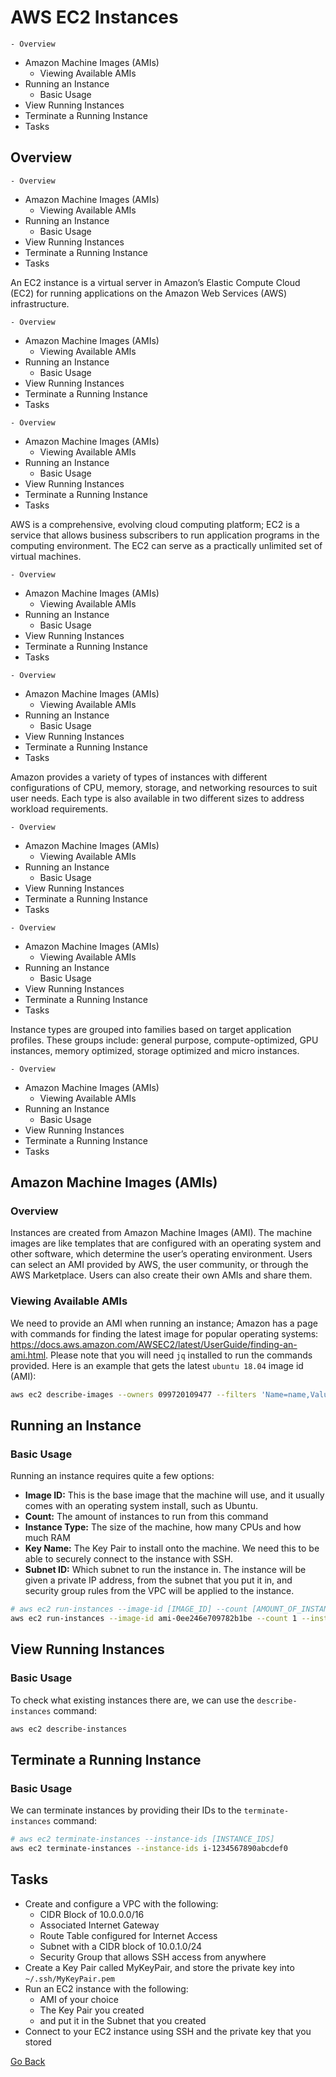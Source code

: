 # AWS EC2 Instances
<!--TOC_START-->
	- Overview
- Amazon Machine Images (AMIs)
	- Viewing Available AMIs
- Running an Instance
	- Basic Usage
- View Running Instances
- Terminate a Running Instance
- Tasks

<!--TOC_END-->
## Overview
<!--TOC_START-->
	- Overview
- Amazon Machine Images (AMIs)
	- Viewing Available AMIs
- Running an Instance
	- Basic Usage
- View Running Instances
- Terminate a Running Instance
- Tasks

<!--TOC_END-->
An EC2 instance is a virtual server in Amazon’s Elastic Compute Cloud (EC2) for running applications on the Amazon Web Services (AWS) infrastructure.
<!--TOC_START-->
	- Overview
- Amazon Machine Images (AMIs)
	- Viewing Available AMIs
- Running an Instance
	- Basic Usage
- View Running Instances
- Terminate a Running Instance
- Tasks

<!--TOC_END-->

<!--TOC_START-->
	- Overview
- Amazon Machine Images (AMIs)
	- Viewing Available AMIs
- Running an Instance
	- Basic Usage
- View Running Instances
- Terminate a Running Instance
- Tasks

<!--TOC_END-->
AWS is a comprehensive, evolving cloud computing platform; EC2 is a service that allows business subscribers to run application programs in the computing environment. The EC2 can serve as a practically unlimited set of virtual machines. 
<!--TOC_START-->
	- Overview
- Amazon Machine Images (AMIs)
	- Viewing Available AMIs
- Running an Instance
	- Basic Usage
- View Running Instances
- Terminate a Running Instance
- Tasks

<!--TOC_END-->

<!--TOC_START-->
	- Overview
- Amazon Machine Images (AMIs)
	- Viewing Available AMIs
- Running an Instance
	- Basic Usage
- View Running Instances
- Terminate a Running Instance
- Tasks

<!--TOC_END-->
Amazon provides a variety of types of instances with different configurations of CPU, memory, storage, and networking resources to suit user needs. Each type is also available in two different sizes to address workload requirements.
<!--TOC_START-->
	- Overview
- Amazon Machine Images (AMIs)
	- Viewing Available AMIs
- Running an Instance
	- Basic Usage
- View Running Instances
- Terminate a Running Instance
- Tasks

<!--TOC_END-->

<!--TOC_START-->
	- Overview
- Amazon Machine Images (AMIs)
	- Viewing Available AMIs
- Running an Instance
	- Basic Usage
- View Running Instances
- Terminate a Running Instance
- Tasks

<!--TOC_END-->
Instance types are grouped into families based on target application profiles. These groups include: general purpose, compute-optimized, GPU instances, memory optimized, storage optimized and micro instances.
<!--TOC_START-->
	- Overview
- Amazon Machine Images (AMIs)
	- Viewing Available AMIs
- Running an Instance
	- Basic Usage
- View Running Instances
- Terminate a Running Instance
- Tasks

<!--TOC_END-->

## Amazon Machine Images (AMIs)
### Overview
Instances are created from Amazon Machine Images (AMI).
The machine images are like templates that are configured with an operating system and other software, which determine the user’s operating environment.
Users can select an AMI provided by AWS, the user community, or through the AWS Marketplace.
Users can also create their own AMIs and share them.

### Viewing Available AMIs
We need to provide an AMI when running an instance; Amazon has a page with commands for finding the latest image for popular operating systems: https://docs.aws.amazon.com/AWSEC2/latest/UserGuide/finding-an-ami.html. Please note that you will need `jq` installed to run the commands provided.
Here is an example that gets the latest `ubuntu 18.04` image id (AMI):
```bash
aws ec2 describe-images --owners 099720109477 --filters 'Name=name,Values=ubuntu/images/hvm-ssd/ubuntu-bionic-18.04-amd64-server-????????' 'Name=state,Values=available' --output json | jq -r '.Images | sort_by(.CreationDate) | last(.[]).ImageId'
```

## Running an Instance
### Basic Usage
Running an instance requires quite a few options:
- **Image ID:**
    This is the base image that the machine will use, and it usually comes with an operating system install, such as Ubuntu.
- **Count:**
    The amount of instances to run from this command
- **Instance Type:**
    The size of the machine, how many CPUs and how much RAM
- **Key Name:**
    The Key Pair to install onto the machine. We need this to be able to securely connect to the instance with SSH.
- **Subnet ID:**
    Which subnet to run the instance in. The instance will be given a private IP address, from the subnet that you put it in, and security group rules from the VPC will be applied to the instance.
```bash
# aws ec2 run-instances --image-id [IMAGE_ID] --count [AMOUNT_OF_INSTANCES] --instance-type [MACHINE_SIZE] --key-name [KEY_PAIR_NAME] --subnet-id [SUBNET_ID]
aws ec2 run-instances --image-id ami-0ee246e709782b1be --count 1 --instance-type t2.micro --key-name MyKeyPair --subnet-id subnet-0b601356c0674d00d
```

## View Running Instances
### Basic Usage
To check what existing instances there are, we can use the `describe-instances` command:
```bash
aws ec2 describe-instances
```

## Terminate a Running Instance
### Basic Usage
We can terminate instances by providing their IDs to the `terminate-instances` command:
```bash
# aws ec2 terminate-instances --instance-ids [INSTANCE_IDS]
aws ec2 terminate-instances --instance-ids i-1234567890abcdef0
```

## Tasks
- Create and configure a VPC with the following:
    - CIDR Block of 10.0.0.0/16
    - Associated Internet Gateway
    - Route Table configured for Internet Access
    - Subnet with a CIDR block of 10.0.1.0/24
    - Security Group that allows SSH access from anywhere
- Create a Key Pair called MyKeyPair, and store the private key into `~/.ssh/MyKeyPair.pem`
- Run an EC2 instance with the following:
    - AMI of your choice
    - The Key Pair you created
    - and put it in the Subnet that you created
- Connect to your EC2 instance using SSH and the private key that you stored

[Go Back](../README.md#tasks)







